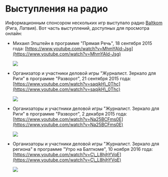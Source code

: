 # Выступления на радио

Информационным спонсором нескольких игр выступало радио [Baltkom](http://www.mixnews.lv/ru/live/listen/baltkom/) (Рига, Латвия). Вот часть выступлений, доступных для просмотра онлайн:

*   Михаил Эпштейн в программе "Прямая Речь", 18 сентября 2015 года: [https://www.youtube.com/watch?v=MhmYAld-Jsg](https://www.youtube.com/watch?v=MhmYAld-Jsg)

    ![](https://chart.googleapis.com/chart?cht=qr\&chl=https%3A%2F%2Fwww.youtube.com%2Fwatch%3Fv%3DMhmYAld-Jsg\&chs=180x180\&choe=UTF-8\&chld=L|2)
*   Организатор и участники деловой игры "Журналист. Зеркало для Риги" в программе "Разворот", 21 сентября 2015 года: [https://www.youtube.com/watch?v=saqjkH\_0Thc](https://www.youtube.com/watch?v=saqjkH\_0Thc)

    ![](https://chart.googleapis.com/chart?cht=qr\&chl=https%3A%2F%2Fwww.youtube.com%2Fwatch%3Fv%3DsaqjkH\_0Thc\&chs=180x180\&choe=UTF-8\&chld=L|2)
*   Организаторы и участники деловой игры "Журналист. Зеркало для Риги" в программе "Разворот", 2 декабря 2015 года: [https://www.youtube.com/watch?v=Na25BCFms0E](https://www.youtube.com/watch?v=Na25BCFms0E)

    ![](https://chart.googleapis.com/chart?cht=qr\&chl=https%3A%2F%2Fwww.youtube.com%2Fwatch%3Fv%3DNa25BCFms0E\&chs=180x180\&choe=UTF-8\&chld=L|2)
*   Организаторы и участники деловой игры "Журналист. Зеркало для региона" в программе "Утро на Балткоме", 10 ноября 2016 года: [https://www.youtube.com/watch?v=C\_L8hjhYVqE](https://www.youtube.com/watch?v=C\_L8hjhYVqE)

    ![](https://chart.googleapis.com/chart?cht=qr\&chl=https%3A%2F%2Fwww.youtube.com%2Fwatch%3Fv%3DC\_L8hjhYVqE\&chs=180x180\&choe=UTF-8\&chld=L|2)
